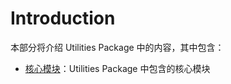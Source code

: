 # Introduction

本部分将介绍 Utilities Package 中的内容，其中包含：

-   [核心模块](./CoreModules.md)：Utilities Package 中包含的核心模块